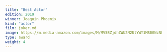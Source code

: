 ```yaml
---
title: "Best Actor"
edition: 2019
winner: Joaquin Phoenix
kind: "actor"
film: joker.md
image: https://m.media-amazon.com/images/M/MV5BZjdhZWU2N2UtYWY1MS00NzNkLTliZjUtMjA0MTJjN2E2MTkzXkEyXkFqcGc@._V1_FMjpg_UX1024_.jpg
type: award
weight: 4
---
```

